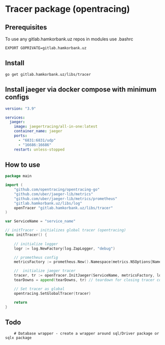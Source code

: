 # Tracer package (opentracing)

## Prerequisites
To use any gitlab.hamkorbank.uz repos in modules use .bashrc
```shell
EXPORT GOPRIVATE=gitlab.hamkorbank.uz 
```
## Install
```shell
go get gitlab.hamkorbank.uz/libs/tracer
```

## Install jaeger via docker compose with minimum configs
```yaml
version: "3.9"

services:
  jaeger:
    image: jaegertracing/all-in-one:latest
    container_name: jaeger
    ports:
      - "6831:6831/udp"
      - "16686:16686"
    restart: unless-stopped
```


## How to use

```go
package main

import (
	"github.com/opentracing/opentracing-go"
	"github.com/uber/jaeger-lib/metrics"
	"github.com/uber/jaeger-lib/metrics/prometheus"
	"gitlab.hamkorbank.uz/libs/log"
	openTracer "gitlab.hamkorbank.uz/libs/tracer"
)

var ServiceName = "service_name"

// initTracer - initializes global tracer (opentracing)
func initTracer() {
	
	// initialize logger
	logr := log.NewFactory(log.ZapLogger, "debug")

	// prometheus config
	metricsFactory := prometheus.New().Namespace(metrics.NSOptions{Name: ServiceName, Tags: nil})

	//	initialize jaeger tracer
	tracer, tr := openTracer.InitJaeger(ServiceName, metricsFactory, logr)
	tearDowns = append(tearDowns, tr) // teardown for closing tracer conn

	// Set tracer as global
	opentracing.SetGlobalTracer(tracer)

	return
}
```

## Todo
```text
    # Database wrapper - create a wrapper around sql/Driver package or sqlx package
```
